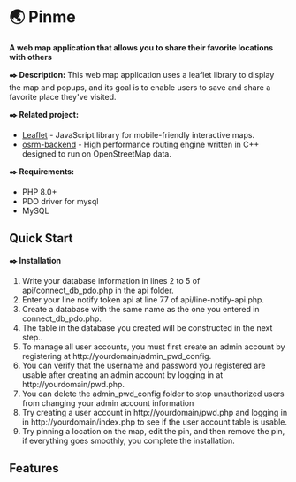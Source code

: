 # :earth_asia: Pinme
**A web map application that allows you to share their favorite locations with others**

**:black_nib: Description:**
This web map application uses a leaflet library to display the map and popups, and its goal is to enable users to save and share a favorite place they've visited.

**:black_nib: Related project:**
- [Leaflet](https://github.com/Leaflet/Leaflet) - JavaScript library for mobile-friendly interactive maps.
- [osrm-backend](https://github.com/Project-OSRM/osrm-backend) - High performance routing engine written in C++ designed to run on OpenStreetMap data.

**:black_nib: Requirements:**
- PHP 8.0+
- PDO driver for mysql
- MySQL

## Quick Start
**:black_nib: Installation**
1. Write your database information in lines 2 to 5 of api/connect_db_pdo.php in the api folder.
2. Enter your line notify token api at line 77 of api/line-notify-api.php.
3. Create a database with the same name as the one you entered in connect_db_pdo.php.
4. The table in the database you created will be constructed in the next step..
5. To manage all user accounts, you must first create an admin account by registering at http://yourdomain/admin_pwd_config.
6. You can verify that the username and password you registered are usable after creating an admin account by logging in at http://yourdomain/pwd.php.
7. You can delete the admin_pwd_config folder to stop unauthorized users from changing your admin account information
8. Try creating a user account in http://yourdomain/pwd.php and logging in in http://yourdomain/index.php to see if the user account table is usable.
9. Try pinning a location on the map, edit the pin, and then remove the pin, if everything goes smoothly, you complete the installation.

## Features
